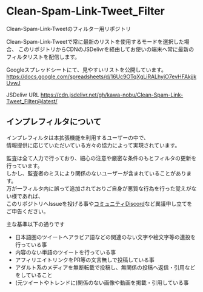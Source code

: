 # Clean-Spam-Link-Tweet_Filter
Clean-Spam-Link-Tweetのフィルター用リポジトリ

Clean-Spam-Link-Tweetで常に最新のリストを使用するモードを選択した場合、
このリポジトリからCDNのJSDelivrを経由してお使いの端末へ常に最新のフィルタリストを配信します。

Googleスプレッドシートにて、見やすいリストを公開しています。
https://docs.google.com/spreadsheets/d/16Uc9OTqXgLiRALhyiO7evHFAkjjkUvwJ

JSDelivr URL
https://cdn.jsdelivr.net/gh/kawa-nobu/Clean-Spam-Link-Tweet_Filter@latest/

## インプレフィルタについて
インプレフィルタは本拡張機能を利用するユーザーの中で、  
情報提供に応じていただいている方々の協力によって実現されています。

監査は全て人力で行っており、細心の注意や厳密な条件のもとフィルタの更新を行っています。  
しかし、監査者のミスにより関係のないユーザーが含まれていることがあります。  
万が一フィルタ内に誤って追加されておりご自身が悪質な行為を行った覚えがない様であれば、  
このリポジトリへIssueを投げる事や[コミュニティDiscord](https://discord.com/invite/s7hUjKSE3K)など異議申し立てをご申告ください。

主な基準以下の通りです
* 日本語圏のツイートへアラビア語などの関連のない文字や絵文字等の連投を行っている事
* 内容のない単語のツイートを行っている事
* アフィリエイトリンクをPR等の文言無しで投稿している事
* アダルト系のメディアを無断転載で投稿し、無関係の投稿へ返信・引用などをしていること
* (元ツイートやトレンドに)関係のない画像や動画を掲載・引用している事
